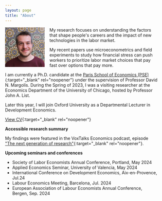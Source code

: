 ```yaml
---
layout: page
title: "About"
---
```


<img
src="/assets/images/thiago_scarelli.jpg"
alt="Thiago Scarelli"
style="float: left;
	padding-right: 16px;
    padding-bottom: 16px;
    width: 130px;">

My research focuses on understanding the factors that shape people's careers and the impact of new technologies in the labor market. 

My recent papers use microeconometrics and field experiments to study how financial stress can push workers to prioritize labor market choices that pay fast over options that pay more. 

I am currently a Ph.D. candidate at the [Paris School of Economics (PSE)](https://www.parisschoolofeconomics.eu/en/scarelli-thiago/){:target="_blank" rel="noopener"} under the supervision of Professor David N. Margolis. During the Spring of 2023, I was a visiting researcher at the Economics Department of the University of Chicago, hosted by Professor John A. List.

Later this year, I will join Oxford University as a Departmental Lecturer in Development Economics.

[View CV](https://thiagoscarelli.github.io/assets/pdfs/Thiago_Scarelli_CV.pdf){:target="_blank" rel="noopener"}

**Accessible research summary**

My findings were featured in the VoxTalks Economics podcast, episode ["The next generation of research"](https://cepr.org/multimedia/next-generation-research){:target="_blank" rel="noopener"}. 

**Upcoming seminars and conferences**

- Society of Labor Economists Annual Conference, Portland, May 2024
- Applied Economics Seminar, University of Valencia, May 2024
- International Conference on Development Economics, Aix-en-Provence, Jul.24
- Labour Economics Meeting, Barcelona, Jul. 2024
- European Association of Labour Economists Annual Conference, Bergen, Sep. 2024
